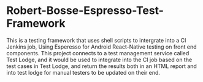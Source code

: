 # Robert-Bosse-Espresso-Test-Framework
This is a testing framework that uses shell scripts to intergrate into a CI Jenkins job, 
Using Esperesso for Android React-Native testing on front end components.
This project connects to a test management service called Test Lodge, and it would be used to integrate into the CI job based on the test
cases in Test Lodge, and return the results both in an HTML report and into test lodge for manual testers to be updated on their end.
